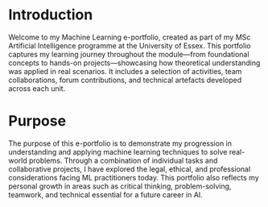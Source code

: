 # Introduction

Welcome to my Machine Learning e-portfolio, created as part of my MSc Artificial Intelligence programme at the University of Essex. This portfolio captures my learning journey throughout the module—from foundational concepts to hands-on projects—showcasing how theoretical understanding was applied in real scenarios. It includes a selection of activities, team collaborations, forum contributions, and technical artefacts developed across each unit.

# Purpose

The purpose of this e-portfolio is to demonstrate my progression in understanding and applying machine learning techniques to solve real-world problems. Through a combination of individual tasks and collaborative projects, I have explored the legal, ethical, and professional considerations facing ML practitioners today. This portfolio also reflects my personal growth in areas such as critical thinking, problem-solving, teamwork, and technical essential for a future career in AI.

